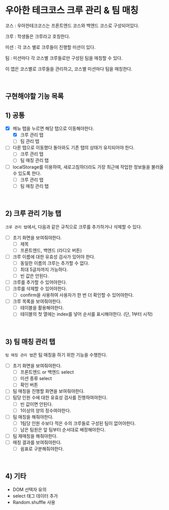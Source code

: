 # 우아한 테크코스 크루 관리 & 팀 매칭

코스 : 우아한테크코스는 프론트엔드 코스와 백엔드 코스로 구성되어있다.

크루 : 학생들은 크루라고 호칭한다.

미션 : 각 코스 별로 크루들이 진행할 미션이 있다.

팀 : 미션마다 각 코스별 크루들로만 구성된 팀을 매칭할 수 있다.

이 앱은 코스별로 크루들을 관리하고, 코스별 미션마다 팀을 매칭한다.

<br>

## 구현해야할 기능 목록

## 1) 공통

- [x] 메뉴 탭을 누르면 해당 탭으로 이동해야한다.
  - [x] 크루 관리 탭
  - [ ] 팀 관리 탭
- [ ] 다른 탭으로 이동했다 돌아와도 기존 탭의 상태가 유지되어야 한다.
  - [ ] 크루 관리 탭
  - [ ] 팀 매칭 관리 탭
- [ ] localStorage를 이용하여, 새로고침하더라도 가장 최근에 작업한 정보들을 불러올 수 있도록 한다.
  - [ ] 크루 관리 탭
  - [ ] 팀 매칭 관리 탭

<br>

## 2) 크루 관리 기능 탭

`크루 관리 탭`에서, 다음과 같은 규칙으로 크루를 추가하거나 삭제할 수 있다.

- [ ] 초기 화면을 보여줘야한다.
  - [ ] 제목
  - [ ] 프론트엔드, 백엔드 (라디오 버튼)
- [ ] 크루 이름에 대한 유효성 검사가 있어야 한다.
  - [ ] 동일한 이름의 크루는 추가할 수 없다.
  - [ ] 최대 5글자까지 가능하다.
  - [ ] 빈 값은 안된다.
- [ ] 크루를 추가할 수 있어야한다.
- [ ] 크루를 삭제할 수 있어야한다.
  - [ ] confirm을 사용하여 사용자가 한 번 더 확인할 수 있어야한다.
- [ ] 크루 목록을 보여줘야한다.
  - [ ] 테이블을 활용해야한다.
  - [ ] 테이블의 첫 열에는 index를 넣어 순서를 표시해야한다. (단, 1부터 시작)

<br>

## 3) 팀 매칭 관리 탭

`팀 매칭 관리 탭`은 팀 매칭을 하기 위한 기능을 수행한다.

- [ ] 초기 화면을 보여줘야한다.
  - [ ] 프론트엔드 or 백엔드 select
  - [ ] 미션 종류 select
  - [ ] 확인 버튼
- [ ] 팀 매칭을 진행할 화면을 보여줘야한다.
- [ ] 팀당 인원 수에 대한 유효성 검사를 진행하여야한다.
  - [ ] 빈 값이면 안된다.
  - [ ] 1이상의 양의 정수여야한다.
- [ ] 팀 매칭을 해줘야한다.
  - [ ] 1팀당 인원 수보다 적은 수의 크루들로 구성된 팀이 없어야한다.
  - [ ] 남은 팀원은 앞 팀부터 순서대로 배정해야한다.
- [ ] 팀 재매칭을 해줘야한다.
- [ ] 매칭 결과를 보여줘야한다.
  - [ ] 쉼표로 구분해줘야한다.

<br>

## 4) 기타

- DOM 선택자 유의
- select 태그 데이터 추가
- Random.shuffle 사용
